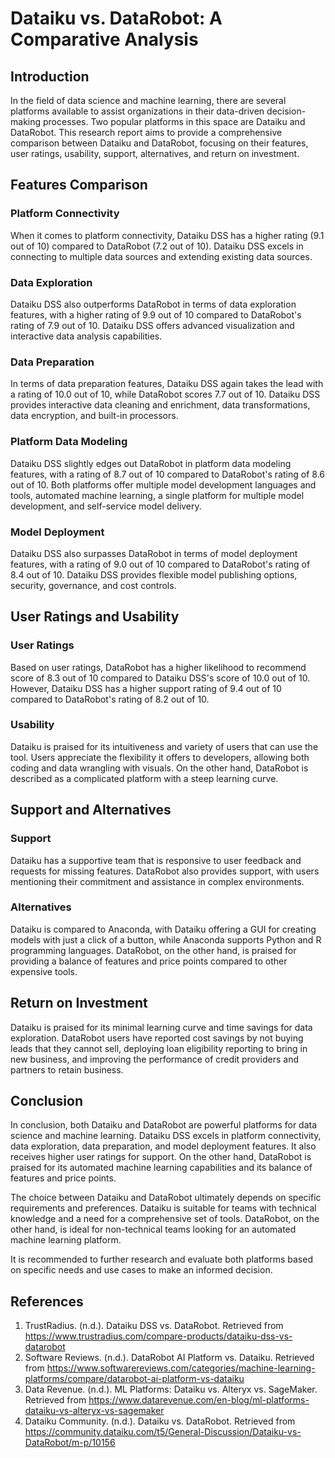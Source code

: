# Dataiku vs. DataRobot: A Comparative Analysis

## Introduction
In the field of data science and machine learning, there are several platforms available to assist organizations in their data-driven decision-making processes. Two popular platforms in this space are Dataiku and DataRobot. This research report aims to provide a comprehensive comparison between Dataiku and DataRobot, focusing on their features, user ratings, usability, support, alternatives, and return on investment.

## Features Comparison

### Platform Connectivity
When it comes to platform connectivity, Dataiku DSS has a higher rating (9.1 out of 10) compared to DataRobot (7.2 out of 10). Dataiku DSS excels in connecting to multiple data sources and extending existing data sources.

### Data Exploration
Dataiku DSS also outperforms DataRobot in terms of data exploration features, with a higher rating of 9.9 out of 10 compared to DataRobot's rating of 7.9 out of 10. Dataiku DSS offers advanced visualization and interactive data analysis capabilities.

### Data Preparation
In terms of data preparation features, Dataiku DSS again takes the lead with a rating of 10.0 out of 10, while DataRobot scores 7.7 out of 10. Dataiku DSS provides interactive data cleaning and enrichment, data transformations, data encryption, and built-in processors.

### Platform Data Modeling
Dataiku DSS slightly edges out DataRobot in platform data modeling features, with a rating of 8.7 out of 10 compared to DataRobot's rating of 8.6 out of 10. Both platforms offer multiple model development languages and tools, automated machine learning, a single platform for multiple model development, and self-service model delivery.

### Model Deployment
Dataiku DSS also surpasses DataRobot in terms of model deployment features, with a rating of 9.0 out of 10 compared to DataRobot's rating of 8.4 out of 10. Dataiku DSS provides flexible model publishing options, security, governance, and cost controls.

## User Ratings and Usability

### User Ratings
Based on user ratings, DataRobot has a higher likelihood to recommend score of 8.3 out of 10 compared to Dataiku DSS's score of 10.0 out of 10. However, Dataiku DSS has a higher support rating of 9.4 out of 10 compared to DataRobot's rating of 8.2 out of 10.

### Usability
Dataiku is praised for its intuitiveness and variety of users that can use the tool. Users appreciate the flexibility it offers to developers, allowing both coding and data wrangling with visuals. On the other hand, DataRobot is described as a complicated platform with a steep learning curve.

## Support and Alternatives

### Support
Dataiku has a supportive team that is responsive to user feedback and requests for missing features. DataRobot also provides support, with users mentioning their commitment and assistance in complex environments.

### Alternatives
Dataiku is compared to Anaconda, with Dataiku offering a GUI for creating models with just a click of a button, while Anaconda supports Python and R programming languages. DataRobot, on the other hand, is praised for providing a balance of features and price points compared to other expensive tools.

## Return on Investment

Dataiku is praised for its minimal learning curve and time savings for data exploration. DataRobot users have reported cost savings by not buying leads that they cannot sell, deploying loan eligibility reporting to bring in new business, and improving the performance of credit providers and partners to retain business.

## Conclusion
In conclusion, both Dataiku and DataRobot are powerful platforms for data science and machine learning. Dataiku DSS excels in platform connectivity, data exploration, data preparation, and model deployment features. It also receives higher user ratings for support. On the other hand, DataRobot is praised for its automated machine learning capabilities and its balance of features and price points.

The choice between Dataiku and DataRobot ultimately depends on specific requirements and preferences. Dataiku is suitable for teams with technical knowledge and a need for a comprehensive set of tools. DataRobot, on the other hand, is ideal for non-technical teams looking for an automated machine learning platform.

It is recommended to further research and evaluate both platforms based on specific needs and use cases to make an informed decision.

## References
1. TrustRadius. (n.d.). Dataiku DSS vs. DataRobot. Retrieved from https://www.trustradius.com/compare-products/dataiku-dss-vs-datarobot
2. Software Reviews. (n.d.). DataRobot AI Platform vs. Dataiku. Retrieved from https://www.softwarereviews.com/categories/machine-learning-platforms/compare/datarobot-ai-platform-vs-dataiku
3. Data Revenue. (n.d.). ML Platforms: Dataiku vs. Alteryx vs. SageMaker. Retrieved from https://www.datarevenue.com/en-blog/ml-platforms-dataiku-vs-alteryx-vs-sagemaker
4. Dataiku Community. (n.d.). Dataiku vs. DataRobot. Retrieved from https://community.dataiku.com/t5/General-Discussion/Dataiku-vs-DataRobot/m-p/10156
